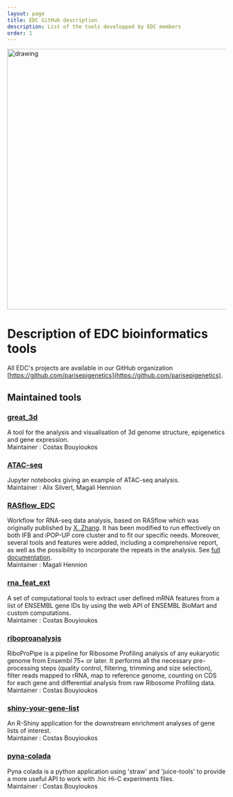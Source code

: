 ```yaml
---
layout: page
title: EDC GitHub description
description: List of the tools developped by EDC members 
order: 1
---
```


<img src="{{site.baseurl}}/images/banner.png" alt="drawing" width="600"/>


# Description of EDC bioinformatics tools

All EDC's projects are available in our GitHub organization [https://github.com/parisepigenetics](https://github.com/parisepigenetics). 

## Maintained tools

### [great_3d](https://github.com/parisepigenetics/great_3d)  
A tool for the analysis and visualisation of 3d genome structure, epigenetics and gene expression.  
Maintainer : Costas Bouyioukos

### [ATAC-seq](https://github.com/parisepigenetics/ATAC-seq)  
Jupyter notebooks giving an example of ATAC-seq analysis.  
Maintainer : Alix Silvert, Magali Hennion 

### [RASflow_EDC](https://github.com/parisepigenetics/RASflow_EDC)  
Workflow for RNA-seq data analysis, based on RASflow which was originally published by [X. Zhang](https://bmcbioinformatics.biomedcentral.com/articles/10.1186/s12859-020-3433-x). It has been modified to run effectively on both IFB and iPOP-UP core cluster and to fit our specific needs. Moreover, several tools and features were added, including a comprehensive report, as well as the possibility to incorporate the repeats in the analysis. See [full documentation](/bibs/analysis/rasflow_edc/#/analysis).  
Maintainer : Magali Hennion

### [rna_feat_ext](https://github.com/parisepigenetics/rna_feat_ext)  
A set of computational tools to extract user defined mRNA features from a list of ENSEMBL gene IDs by using the web API of ENSEMBL BioMart and custom computations.  
Maintainer : Costas Bouyioukos

### [riboproanalysis](https://github.com/parisepigenetics/riboproanalysis)  
RiboProPipe is a pipeline for Ribosome Profiling analysis of any eukaryotic genome from Ensembl 75+ or later. It performs all the necessary pre-processing steps (quality control, filtering, trimming and size selection), filter reads mapped to rRNA, map to reference genome, counting on CDS for each gene and differential analysis from raw Ribosome Profiling data.  
Maintainer : Costas Bouyioukos

### [shiny-your-gene-list](https://github.com/parisepigenetics/shiny-your-gene-list)  
An R-Shiny application for the downstream enrichment analyses of gene lists of interest.  
Maintainer : Costas Bouyioukos

### [pyna-colada](https://github.com/parisepigenetics/pyna-colada)  
Pyna colada is a python application using 'straw' and 'juice-tools' to provide a more useful API to work with .hic Hi-C experiments files.  
Maintainer : Costas Bouyioukos


